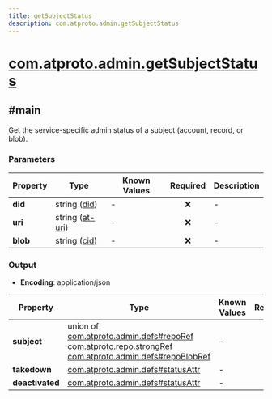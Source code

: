 ```yaml
---
title: getSubjectStatus
description: com.atproto.admin.getSubjectStatus
---
```


# [com.atproto.admin.getSubjectStatus](https://github.com/myConsciousness/atproto.dart/blob/main/lexicons/com/atproto/admin/getSubjectStatus.json)

## #main

Get the service-specific admin status of a subject (account, record, or blob).

### Parameters

| Property | Type | Known Values | Required | Description |
| --- | --- | --- | :---: | --- |
| **did** | string ([did](https://atproto.com/specs/did)) | - | ❌ | - |
| **uri** | string ([at-uri](https://atproto.com/specs/at-uri-scheme)) | - | ❌ | - |
| **blob** | string ([cid](https://atproto.com/specs/repository#cid-formats)) | - | ❌ | - |

### Output

- **Encoding**: application/json

| Property | Type | Known Values | Required | Description |
| --- | --- | --- | :---: | --- |
| **subject** | union of <br/>[com.atproto.admin.defs#repoRef](../../../../lexicons/com/atproto/admin/defs.md#reporef)<br/>[com.atproto.repo.strongRef](../../../../lexicons/com/atproto/repo/strongRef.md#main)<br/>[com.atproto.admin.defs#repoBlobRef](../../../../lexicons/com/atproto/admin/defs.md#repoblobref) | - | ✅ | - |
| **takedown** | [com.atproto.admin.defs#statusAttr](../../../../lexicons/com/atproto/admin/defs.md#statusattr) | - | ❌ | - |
| **deactivated** | [com.atproto.admin.defs#statusAttr](../../../../lexicons/com/atproto/admin/defs.md#statusattr) | - | ❌ | - |
